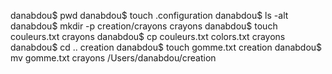 danabdou$ pwd
danabdou$ touch .configuration
danabdou$ ls -alt
danabdou$ mkdir -p creation/crayons
crayons danabdou$ touch couleurs.txt
crayons danabdou$ cp couleurs.txt colors.txt
crayons danabdou$ cd ..
creation danabdou$ touch gomme.txt
creation danabdou$ mv gomme.txt crayons
/Users/danabdou/creation